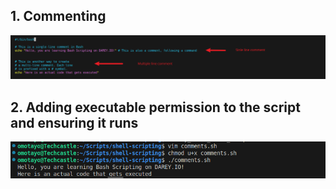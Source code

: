 ## 1. Commenting 
![](./img/commenting.png)

## 2. Adding executable permission to the script and ensuring it runs 

![](./img/execting_the%20_Hello_world.png)
